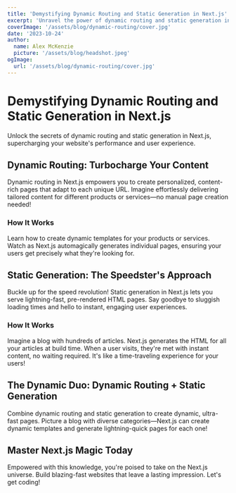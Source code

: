 ```yaml
---
title: 'Demystifying Dynamic Routing and Static Generation in Next.js'
excerpt: 'Unravel the power of dynamic routing and static generation in Next.js with this SEO-optimized guide.'
coverImage: '/assets/blog/dynamic-routing/cover.jpg'
date: '2023-10-24'
author:
  name: Alex McKenzie
  picture: '/assets/blog/headshot.jpeg'
ogImage:
  url: '/assets/blog/dynamic-routing/cover.jpg'
---
```


# Demystifying Dynamic Routing and Static Generation in Next.js

Unlock the secrets of dynamic routing and static generation in Next.js, supercharging your website's performance and user experience.

## Dynamic Routing: Turbocharge Your Content

Dynamic routing in Next.js empowers you to create personalized, content-rich pages that adapt to each unique URL. Imagine effortlessly delivering tailored content for different products or services—no manual page creation needed!

### How It Works

Learn how to create dynamic templates for your products or services. Watch as Next.js automagically generates individual pages, ensuring your users get precisely what they're looking for.

## Static Generation: The Speedster's Approach

Buckle up for the speed revolution! Static generation in Next.js lets you serve lightning-fast, pre-rendered HTML pages. Say goodbye to sluggish loading times and hello to instant, engaging user experiences.

### How It Works

Imagine a blog with hundreds of articles. Next.js generates the HTML for all your articles at build time. When a user visits, they're met with instant content, no waiting required. It's like a time-traveling experience for your users!

## The Dynamic Duo: Dynamic Routing + Static Generation

Combine dynamic routing and static generation to create dynamic, ultra-fast pages. Picture a blog with diverse categories—Next.js can create dynamic templates and generate lightning-quick pages for each one!

## Master Next.js Magic Today

Empowered with this knowledge, you're poised to take on the Next.js universe. Build blazing-fast websites that leave a lasting impression. Let's get coding!